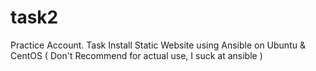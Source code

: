 # task2
Practice Account. Task Install Static Website using Ansible on Ubuntu &amp; CentOS ( Don't Recommend for actual use, I suck at ansible )
